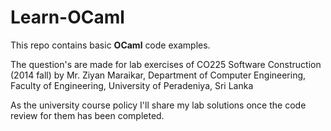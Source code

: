 **Learn-OCaml**
===========

This repo contains basic **OCaml** code examples.

The question's are made for lab exercises of CO225 Software Construction (2014 fall) by Mr. Ziyan Maraikar, Department of Computer Engineering, Faculty of Engineering, University of Peradeniya, Sri Lanka

As the university course policy I'll share my lab solutions once the code review for them has been completed.